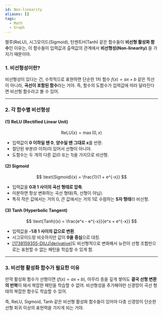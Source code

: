 ```yaml
---
id: Non-linearity
aliases: []
tags:
  - Math
  - Graph
---
```


렐루(ReLU), 시그모이드(Sigmoid), 탄젠트H(Tanh) 같은 함수들이 **비선형 활성화 함수**인 이유는, 이 함수들이 입력값과 출력값의 관계에서 **비선형성(Non-linearity)** 을 가지기 때문이야.

### 1. **비선형성이란?**
비선형성이 있다는 건, 수학적으로 표현하면 단순한 1차 함수 $f(x) = ax + b$ 같은 직선이 아니라, **곡선이 포함된 함수**라는 거야. 즉, 함수의 도함수가 입력값에 따라 달라진다면 비선형 함수라고 볼 수 있어.

---

### 2. **각 함수별 비선형성**
#### (1) **ReLU (Rectified Linear Unit)**
$$
\text{ReLU}(x) = \max(0, x)
$$
- 입력값이 **0 이하일 땐 0**, **양수일 땐 그대로 x**를 반환.
- 절단된 부분(0 이하)이 있어서 선형이 아니야.
- 도함수는 두 개의 다른 값($0$ 또는 $1$)을 가지므로 비선형.

#### (2) **Sigmoid**
$$
\text{Sigmoid}(x) = \frac{1}{1 + e^{-x}}
$$

- 입력값을 **0과 1 사이의 곡선 형태로 압축**.
- 미분하면 항상 변화하는 곡선 형태(즉, 선형이 아님).
- 특히 작은 값에서는 거의 0, 큰 값에서는 거의 1로 수렴하는 **S자 형태**라 비선형.

#### (3) **Tanh (Hyperbolic Tangent)**
$$
\text{Tanh}(x) = \frac{e^x - e^{-x}}{e^x + e^{-x}}
$$
- 입력값을 **-1과 1 사이의 값으로 변환**.
- 시그모이드랑 비슷하지만 값이 **0을 중심**으로 대칭.
- [[1738159355-DIUJ|derivative]](도함수)도 비선형적으로 변화해서 뉴런이 선형 조합만으로는 표현할 수 없는 패턴을 학습할 수 있게 함.

---

### 3. **비선형 활성화 함수가 필요한 이유**
만약 활성화 함수가 선형이면 ($f(x) = ax + b$), 아무리 층을 깊게 쌓아도 **결국 선형 변환의 반복**이 돼서 복잡한 패턴을 학습할 수 없어. 비선형성을 추가해야만 신경망이 곡선 형태의 복잡한 함수도 학습할 수 있어.

즉, ReLU, Sigmoid, Tanh 같은 비선형 활성화 함수들이 있어야 다층 신경망이 단순한 선형 회귀 이상의 표현력을 가지게 되는 거야.
